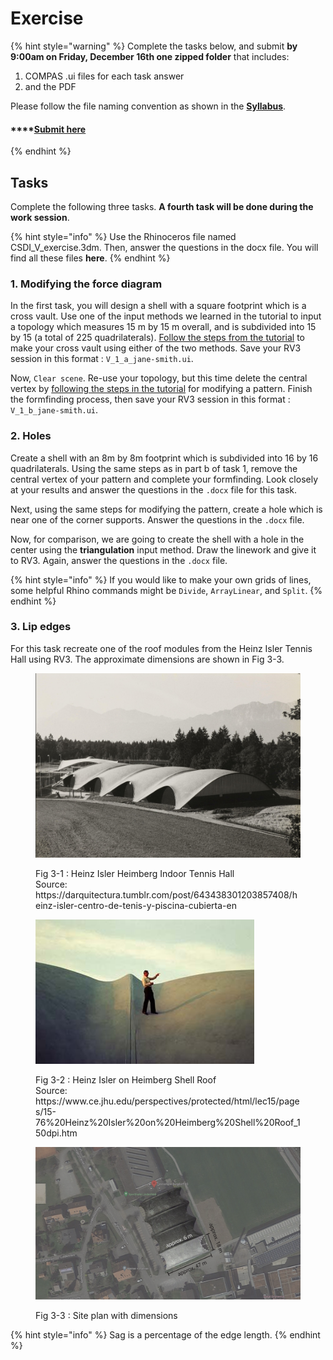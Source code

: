 # Exercise

{% hint style="warning" %}
Complete the tasks below, and submit **by 9:00am on Friday, December 16th one zipped folder** that includes:

1. COMPAS .ui files for each task answer
2. and the PDF

Please follow the file naming convention as shown in the [**Syllabus**](../../syllabus.md#submissions).

#### \*\*\*\*[**Submit here**](https://polybox.ethz.ch/index.php/s/BA60XLsuQJdpWuj)
{% endhint %}

## Tasks

Complete the following three tasks. **A fourth task will be done during the work session**.

{% hint style="info" %}
Use the Rhinoceros file named CSDI\_V\_exercise.3dm. Then, answer the questions in the docx file. You will find all these files **here**.
{% endhint %}

### 1. Modifying the force diagram

In the first task, you will design a shell with a square footprint which is a cross vault. Use one of the input methods we learned in the tutorial to input a topology which measures 15 m by 15 m overall, and is subdivided into 15 by 15 (a total of 225 quadrilaterals). [Follow the steps from the tutorial](\_tutorial-5.md#4-creases) to make your cross vault using either of the two methods. Save your RV3 session in this format : `V_1_a_jane-smith.ui`.

Now, `Clear scene`. Re-use your topology, but this time delete the central vertex by [following the steps in the tutorial](\_tutorial-5.md#6-holes) for modifying a pattern. Finish the formfinding process, then save your RV3 session in this format : `V_1_b_jane-smith.ui`.

### 2. Holes

Create a shell with an 8m by 8m footprint which is subdivided into 16 by 16 quadrilaterals. Using the same steps as in part b of task 1, remove the central vertex of your pattern and complete your formfinding. Look closely at your results and answer the questions in the `.docx` file for this task.

Next, using the same steps for modifying the pattern, create a hole which is near one of the corner supports. Answer the questions in the `.docx` file.

Now, for comparison, we are going to create the shell with a hole in the center using the **triangulation** input method. Draw the linework and give it to RV3. Again, answer the questions in the `.docx` file.

{% hint style="info" %}
If you would like to make your own grids of lines, some helpful Rhino commands might be `Divide`, `ArrayLinear`, and `Split`.
{% endhint %}

### 3. Lip edges

For this task recreate one of the roof modules from the Heinz Isler Tennis Hall using RV3. The approximate dimensions are shown in Fig 3-3.

<figure><img src="../../../.gitbook/assets/rv3_heinzIsler_ref_1.png" alt=""><figcaption><p>Fig 3-1 : Heinz Isler Heimberg Indoor Tennis Hall<br>Source: https://darquitectura.tumblr.com/post/643438301203857408/heinz-isler-centro-de-tenis-y-piscina-cubierta-en</p></figcaption></figure>

<figure><img src="../../../.gitbook/assets/rv3_heinzIsler_ref_2.jpeg" alt=""><figcaption><p>Fig 3-2 : Heinz Isler on Heimberg Shell Roof<br>Source: https://www.ce.jhu.edu/perspectives/protected/html/lec15/pages/15-76%20Heinz%20Isler%20on%20Heimberg%20Shell%20Roof_150dpi.htm</p></figcaption></figure>

<figure><img src="../../../.gitbook/assets/rv3_heinzIsler_ref_sitePlan_annotated-01.png" alt=""><figcaption><p>Fig 3-3 : Site plan with dimensions</p></figcaption></figure>

{% hint style="info" %}
Sag is a percentage of the edge length.
{% endhint %}
